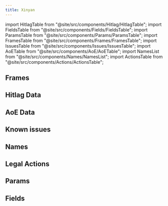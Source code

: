 ```yaml
---
title: Xinyan
---
```


import HitlagTable from "@site/src/components/Hitlag/HitlagTable";
import FieldsTable from "@site/src/components/Fields/FieldsTable";
import ParamsTable from "@site/src/components/Params/ParamsTable";
import FramesTable from "@site/src/components/Frames/FramesTable";
import IssuesTable from "@site/src/components/Issues/IssuesTable";
import AoETable from "@site/src/components/AoE/AoETable";
import NamesList from "@site/src/components/Names/NamesList";
import ActionsTable from "@site/src/components/Actions/ActionsTable";

## Frames

<FramesTable item_key="xinyan" />

## Hitlag Data

<HitlagTable item_key="xinyan" />

## AoE Data

<AoETable item_key="xinyan" />

## Known issues

<IssuesTable item_key="xinyan" />

## Names

<NamesList item_key="xinyan" />

## Legal Actions

<ActionsTable item_key="xinyan" />

## Params

<ParamsTable item_key="xinyan" />

## Fields

<FieldsTable item_key="xinyan" />
